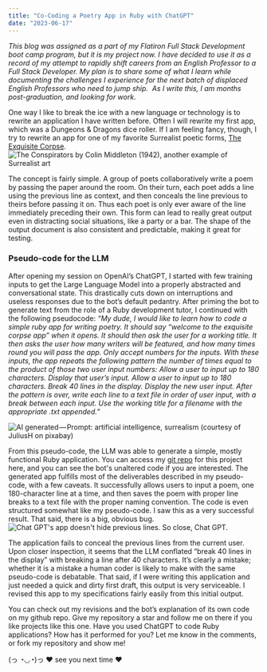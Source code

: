 ```yaml
---
title: "Co-Coding a Poetry App in Ruby with ChatGPT"
date: "2023-06-17"
---
```


*This blog was assigned as a part of my Flatiron Full Stack Development boot camp program, but it is my project now. I have decided to use it as a record of my attempt to rapidly shift careers from an English Professor to a Full Stack Developer. My plan is to share some of what I learn while documenting the challenges I experience for the next batch of displaced English Professors who need to jump ship.* 
_As I write this, I am months post-graduation, and looking for work._

One way I like to break the ice with a new language or technology is to rewrite an application I have written before. Often I will rewrite my first app, which was a Dungeons & Dragons dice roller. If I am feeling fancy, though, I try to rewrite an app for one of my favorite Surrealist poetic forms, [The Exquisite Corpse](https://en.wikipedia.org/wiki/Exquisite_corpse).
![The Conspirators by Colin Middleton (1942), another example of Surrealist art](/images/The_Conspirators.jpg)

The concept is fairly simple. A group of poets collaboratively write a poem by passing the paper around the room. On their turn, each poet adds a line using the previous line as context, and then conceals the line previous to theirs before passing it on. Thus each poet is only ever aware of the line immediately preceding their own. This form can lead to really great output even in distracting social situations, like a party or a bar. The shape of the output document is also consistent and predictable, making it great for testing.

### Pseudo-code for the LLM

After opening my session on OpenAI’s ChatGPT, I started with few training inputs to get the Large Language Model into a properly abstracted and conversational state. This drastically cuts down on interruptions and useless responses due to the bot’s default pedantry. After priming the bot to generate text from the role of a Ruby development tutor, I continued with the following pseudocode:
_“My dude, I would like to learn how to code a simple ruby app for writing poetry. It should say “welcome to the exquisite corpse app” when it opens. It should then ask the user for a working title. It then asks the user how many writers will be featured, and how many times round you will pass the app. Only accept numbers for the inputs. With these inputs, the app repeats the following pattern the number of times equal to the product of those two user input numbers: Allow a user to input up to 180 characters. Display that user’s input. Allow a user to input up to 180 characters. Break 40 lines in the display. Display the new user input. After the pattern is over, write each line to a text file in order of user input, with a break between each input. Use the working title for a filename with the appropriate .txt appended.”_

![AI generated — Prompt: artificial intelligence, surrealism (courtesy of JuliusH on pixabay)](/images/ai-generated.jpg)

From this pseudo-code, the LLM was able to generate a simple, mostly functional Ruby application. You can access my [git repo](https://github.com/friedmanalexg/surfing-corpse-poems) for this project here, and you can see the bot's unaltered code if you are interested.
The generated app fulfills most of the deliverables described in my pseudo-code, with a few caveats. It successfully allows users to input a poem, one 180-character line at a time, and then saves the poem with proper line breaks to a text file with the proper naming convention. The code is even structured somewhat like my pseudo-code. I saw this as a very successful result. That said, there is a big, obvious bug.
![Chat GPT's app doesn't hide previous lines. So close, Chat GPT.](/images/botrubycode.png)

The application fails to conceal the previous lines from the current user. Upon closer inspection, it seems that the LLM conflated “break 40 lines in the display” with breaking a line after 40 characters. It’s clearly a mistake; whether it is a mistake a human coder is likely to make with the same pseudo-code is debatable. That said, if I were writing this application and just needed a quick and dirty first draft, this output is very serviceable. I revised this app to my specifications fairly easily from this initial output.

You can check out my revisions and the bot’s explanation of its own code on my github repo. Give my repository a star and follow me on there if you like projects like this one. Have you used ChatGPT to code Ruby applications? How has it performed for you? Let me know in the comments, or fork my repository and show me!

(っ ◔◡◔)っ ♥ see you next time ♥
